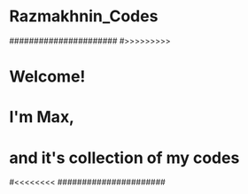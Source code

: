# Razmakhnin_Codes

######################
#>>>>>>>>>
# Welcome!
# I'm Max,
# and it's collection of my codes
#<<<<<<<<
######################
